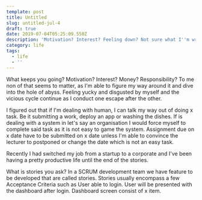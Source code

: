 ```yaml
---
template: post
title: Untitled
slug: untitled-jul-4
draft: true
date: 2019-07-04T05:25:09.550Z
description: 'Motivation? Interest? Feeling down? Not sure what I''m writing or whining  '
category: life
tags:
  - life
  - ''
---
```

What keeps you going? Motivation? Interest? Money? Responsibility? To me non of that seems to matter, as I'm able to figure my way around it and dive into the hole of abyss. Feeling yucky and disgusted by myself and the vicious cycle continue as I conduct one escape after the other. 

I figured out that if I'm dealing with human, I can talk my way out of doing x task. Be it submitting a work, deploy an app or washing the dishes. If is dealing with a system in let's say an organisation I would force myself to complete said task as it is not easy to game the system. Assignment due on x date have to be submitted on x date unless I'm able to convince the lecturer to postponed or change the date which is not an easy task.

Recently I had switched my job from a startup to a corporate and I've been having a pretty productive life until the end of the stories. 

What is stories you ask? In a SCRUM development team we have feature to be developed that are called stories. Stories usually encompass a few Acceptance Criteria such as User able to login. User will be presented with the dashboard after login. Dashboard screen consist of x item.
